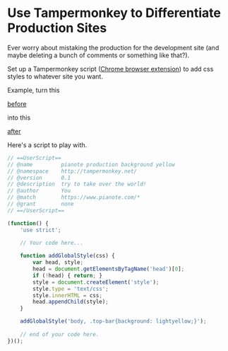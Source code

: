 Use Tampermonkey to Differentiate Production Sites
=============================================================

Ever worry about mistaking the production for the development site (and maybe deleting a bunch of comments or something like that?).

Set up a Tampermonkey script ([Chrome browser extension](https://tampermonkey.net/)) to add css styles to whatever site you want.

Example, turn this

[before](http://calebfavor.github.io/raildocs/images/tampermonkey-differentiate-production/before.gif)

into this

[after](http://calebfavor.github.io/raildocs/images/tampermonkey-differentiate-production/after.gif)

Here's a script to play with.

``` javascript
// ==UserScript==
// @name         pianote production background yellow
// @namespace    http://tampermonkey.net/
// @version      0.1
// @description  try to take over the world!
// @author       You
// @match        https://www.pianote.com/*
// @grant        none
// ==/UserScript==

(function() {
    'use strict';

    // Your code here...
    
    function addGlobalStyle(css) {
        var head, style;
        head = document.getElementsByTagName('head')[0];
        if (!head) { return; }
        style = document.createElement('style');
        style.type = 'text/css';
        style.innerHTML = css;
        head.appendChild(style);
    }

    addGlobalStyle('body, .top-bar{background: lightyellow;}');
    
    // end of your code here.
})();
```